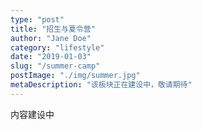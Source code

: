 ```yaml
---
type: "post"
title: "招生与夏令营"
author: "Jane Doe"
category: "lifestyle"
date: "2019-01-03"
slug: "/summer-camp"
postImage: "./img/summer.jpg"
metaDescription: "该板块正在建设中，敬请期待"
---
```


内容建设中
